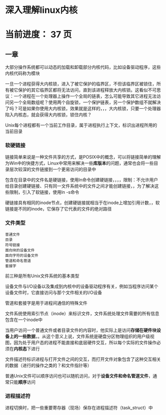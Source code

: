 # 深入理解linux内核

# 当前进度： 37 页

## 一章

大部分操作系统都可以动态的加载和卸载部分内核代码，比如设备驱动程序，这些内核代码称为模块



一旦一个进程获得大内核锁，进入了被它保护的临界区，不但该临界区被锁住，所有被它保护的其它临界区都将无法访问，直到该进程释放大内核锁。这看似不可思议：一个进程在一个处理器上操作一个全局的链表，怎么可能导致其它进程无法访问另一个全局数组呢？使用两个自旋锁，一个保护链表，另一个保护数组不就解决了吗？可是如果你使用大内核锁，效果就是这样的，，，大内核锁，只要一个处理器陷入内核态，就会获得大内核锁，锁住内核？



Unix每个进程都有一个当前工作目录，属于进程执行上下文，标识出进程所用的当前目录

### 软硬链接

链接简单来说是一种文件共享的方式，是POSIX中的概念，可以将链接简单的理解为Win中的快捷方式，Linux中常用来解决一些**库版本**的问题，通常也会将一些目录层次较深的文件链接到一个更易访问的目录中

包含在目录中的文件名是硬链接，使用ln命令创建硬链接，，，，限制：不允许用户给目录创建硬链接、只有同一文件系统中的文件之间才能创建链接，，为了解决这些限制，引入了软链接，使用ln -s命令

硬链接具有相同的inode节点，创建硬链接就相当于在inode上增加引用计数，，软链接是不同的inode，它保存了它代表的文件的绝对路径

### 文件类型

```
普通文件
目录
符号链接
面向块的设备文件
面向字符的设备文件
管道和命名管道
套接字
```

前三种是所有Unix文件系统的基本类型

设备文件与I/O设备以及集成到内核中的设备驱动程序有关，例如当程序访问某个设备文件时，它直接访问与那个文件相关的I/O设备

管道和套接字是用于进程间通信的特殊文件



文件系统使用索引节点（inode）来标识文件，文件系统处理文件需要的所有信息包含在一个inode中



当用户访问一个普通文件或者目录文件的内容时，他实际上是访问**存储在硬件块设备上的一些数据**，。从这个意义上说，文件系统是硬盘分区物理组织的用户级视图，因为处于用户态的进程不能直接和底层硬件交互，所以每个实际的文件操作必须在**内核态**下进行



文件描述符标识进程与打开文件之间的交互，而打开文件对象包含了这种交互相关的数据（进行的操作之类的？和文件指针等）



普通Unix文件可以顺序访问也可以随机访问，对于**设备文件和命名管道文件**，通常只能**顺序**访问

### 进程描述符

进程切换时，把一些重要寄存器（现场）保存在进程描述符（task_struct）中

